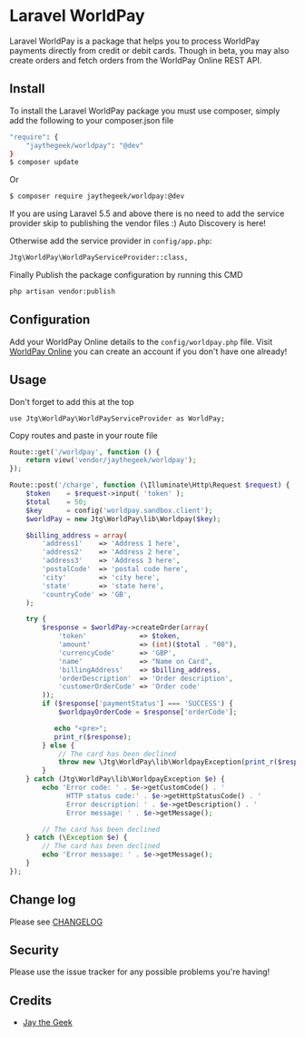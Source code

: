 # Laravel WorldPay

Laravel WorldPay is a package that helps you to process WorldPay payments directly from credit or debit cards.
Though in beta, you may also create orders and fetch orders from the WorldPay Online REST API.

## Install

To install the Laravel WorldPay package you must use composer, simply add the following to your composer.json file

``` bash
"require": {
    "jaythegeek/worldpay": "@dev"
}
$ composer update
```

Or

``` bash
$ composer require jaythegeek/worldpay:@dev
```

If you are using Laravel 5.5 and above there is no need to add the service provider skip to publishing the vendor files :) Auto Discovery is here!

Otherwise add the service provider in `config/app.php`:

``` bash
Jtg\WorldPay\WorldPayServiceProvider::class,
```

Finally Publish the package configuration by running this CMD

``` bash
php artisan vendor:publish
```

## Configuration

Add your WorldPay Online details to the `config/worldpay.php` file.
Visit [WorldPay Online][link-worldpay] you can create an account if you don't have one already!

## Usage

Don't forget to add this at the top
```
use Jtg\WorldPay\WorldPayServiceProvider as WorldPay;
```

Copy routes and paste in your route file
```php
Route::get('/worldpay', function () {
    return view('vendor/jaythegeek/worldpay');
});

Route::post('/charge', function (\Illuminate\Http\Request $request) {
    $token    = $request->input( 'token' );
    $total    = 50;
    $key      = config('worldpay.sandbox.client');
    $worldPay = new Jtg\WorldPay\lib\Worldpay($key);

    $billing_address = array(
        'address1'    => 'Address 1 here',
        'address2'    => 'Address 2 here',
        'address3'    => 'Address 3 here',
        'postalCode'  => 'postal code here',
        'city'        => 'city here',
        'state'       => 'state here',
        'countryCode' => 'GB',
    );

    try {
        $response = $worldPay->createOrder(array(
            'token'             => $token,
            'amount'            => (int)($total . "00"),
            'currencyCode'      => 'GBP',
            'name'              => "Name on Card",
            'billingAddress'    => $billing_address,
            'orderDescription'  => 'Order description',
            'customerOrderCode' => 'Order code'
        ));
        if ($response['paymentStatus'] === 'SUCCESS') {
            $worldpayOrderCode = $response['orderCode'];

           echo "<pre>";
           print_r($response);
        } else {
            // The card has been declined
            throw new \Jtg\WorldPay\lib\WorldpayException(print_r($response, true));
        }
    } catch (Jtg\WorldPay\lib\WorldpayException $e) {
        echo 'Error code: ' . $e->getCustomCode() . '
              HTTP status code:' . $e->getHttpStatusCode() . '
              Error description: ' . $e->getDescription() . '
              Error message: ' . $e->getMessage();

        // The card has been declined
    } catch (\Exception $e) {
        // The card has been declined
        echo 'Error message: ' . $e->getMessage();
    }
});
```

## Change log

Please see [CHANGELOG](CHANGELOG.md)

## Security

Please use the issue tracker for any possible problems you're having!

## Credits

- [Jay the Geek][link-author]

[ico-version]: https://img.shields.io/packagist/v/:vendor/:package_name.svg?style=flat-square
[ico-license]: https://img.shields.io/badge/license-MIT-brightgreen.svg?style=flat-square
[ico-travis]: https://img.shields.io/travis/:vendor/:package_name/master.svg?style=flat-square
[ico-scrutinizer]: https://img.shields.io/scrutinizer/coverage/g/:vendor/:package_name.svg?style=flat-square
[ico-code-quality]: https://img.shields.io/scrutinizer/g/:vendor/:package_name.svg?style=flat-square
[ico-downloads]: https://img.shields.io/packagist/dt/:vendor/:package_name.svg?style=flat-square

[link-packagist]: https://packagist.org/packages/:vendor/:package_name
[link-travis]: https://travis-ci.org/:vendor/:package_name
[link-scrutinizer]: https://scrutinizer-ci.com/g/:vendor/:package_name/code-structure
[link-code-quality]: https://scrutinizer-ci.com/g/:vendor/:package_name
[link-downloads]: https://packagist.org/packages/:vendor/:package_name
[link-author]: https://github.com/jaythegeek
[link-worldpay]: https://online.worldpay.com
[link-contributors]: ../../contributors
